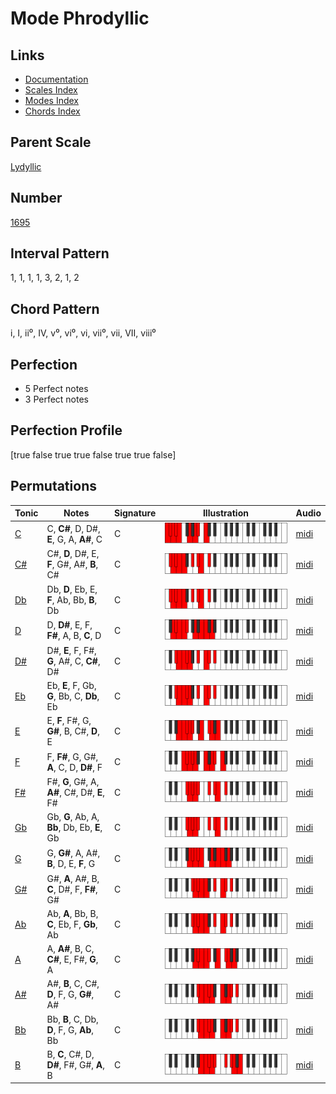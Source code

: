 # Mode Phrodyllic

## Links

- [Documentation](index.md)
- [Scales Index](Scales.md)
- [Modes Index](Modes.md)
- [Chords Index](Chords.md)

## Parent Scale

[Lydyllic](ScaleLydyllic.md)

## Number

[1695](https://ianring.com/musictheory/scales/1695)

## Interval Pattern

1, 1, 1, 1, 3, 2, 1, 2

## Chord Pattern

i, I, ii⁰, IV, v⁰, vi⁰, vi, vii⁰, vii, VII, viii⁰

## Perfection

- 5 Perfect notes
- 3 Perfect notes

## Perfection Profile

[true false true true false true true false]

## Permutations

| Tonic | Notes | Signature | Illustration | Audio |
|-------|-------|-----------|--------------|-------|
| [C](ModeCNaturalPhrodyllic.md) | C, **C#**, D, D#, **E**, G, A, **A#**, C | C | ![CNaturalPhrodyllic](ModeCNaturalPhrodyllic.png) | [midi](https://github.com/edipermadi/music/blob/main/docs/ModeCNaturalPhrodyllic.mid?raw=true) |
| [C#](ModeCSharpPhrodyllic.md) | C#, **D**, D#, E, **F**, G#, A#, **B**, C# | C | ![CSharpPhrodyllic](ModeCSharpPhrodyllic.png) | [midi](https://github.com/edipermadi/music/blob/main/docs/ModeCSharpPhrodyllic.mid?raw=true) |
| [Db](ModeDFlatPhrodyllic.md) | Db, **D**, Eb, E, **F**, Ab, Bb, **B**, Db | C | ![DFlatPhrodyllic](ModeDFlatPhrodyllic.png) | [midi](https://github.com/edipermadi/music/blob/main/docs/ModeDFlatPhrodyllic.mid?raw=true) |
| [D](ModeDNaturalPhrodyllic.md) | D, **D#**, E, F, **F#**, A, B, **C**, D | C | ![DNaturalPhrodyllic](ModeDNaturalPhrodyllic.png) | [midi](https://github.com/edipermadi/music/blob/main/docs/ModeDNaturalPhrodyllic.mid?raw=true) |
| [D#](ModeDSharpPhrodyllic.md) | D#, **E**, F, F#, **G**, A#, C, **C#**, D# | C | ![DSharpPhrodyllic](ModeDSharpPhrodyllic.png) | [midi](https://github.com/edipermadi/music/blob/main/docs/ModeDSharpPhrodyllic.mid?raw=true) |
| [Eb](ModeEFlatPhrodyllic.md) | Eb, **E**, F, Gb, **G**, Bb, C, **Db**, Eb | C | ![EFlatPhrodyllic](ModeEFlatPhrodyllic.png) | [midi](https://github.com/edipermadi/music/blob/main/docs/ModeEFlatPhrodyllic.mid?raw=true) |
| [E](ModeENaturalPhrodyllic.md) | E, **F**, F#, G, **G#**, B, C#, **D**, E | C | ![ENaturalPhrodyllic](ModeENaturalPhrodyllic.png) | [midi](https://github.com/edipermadi/music/blob/main/docs/ModeENaturalPhrodyllic.mid?raw=true) |
| [F](ModeFNaturalPhrodyllic.md) | F, **F#**, G, G#, **A**, C, D, **D#**, F | C | ![FNaturalPhrodyllic](ModeFNaturalPhrodyllic.png) | [midi](https://github.com/edipermadi/music/blob/main/docs/ModeFNaturalPhrodyllic.mid?raw=true) |
| [F#](ModeFSharpPhrodyllic.md) | F#, **G**, G#, A, **A#**, C#, D#, **E**, F# | C | ![FSharpPhrodyllic](ModeFSharpPhrodyllic.png) | [midi](https://github.com/edipermadi/music/blob/main/docs/ModeFSharpPhrodyllic.mid?raw=true) |
| [Gb](ModeGFlatPhrodyllic.md) | Gb, **G**, Ab, A, **Bb**, Db, Eb, **E**, Gb | C | ![GFlatPhrodyllic](ModeGFlatPhrodyllic.png) | [midi](https://github.com/edipermadi/music/blob/main/docs/ModeGFlatPhrodyllic.mid?raw=true) |
| [G](ModeGNaturalPhrodyllic.md) | G, **G#**, A, A#, **B**, D, E, **F**, G | C | ![GNaturalPhrodyllic](ModeGNaturalPhrodyllic.png) | [midi](https://github.com/edipermadi/music/blob/main/docs/ModeGNaturalPhrodyllic.mid?raw=true) |
| [G#](ModeGSharpPhrodyllic.md) | G#, **A**, A#, B, **C**, D#, F, **F#**, G# | C | ![GSharpPhrodyllic](ModeGSharpPhrodyllic.png) | [midi](https://github.com/edipermadi/music/blob/main/docs/ModeGSharpPhrodyllic.mid?raw=true) |
| [Ab](ModeAFlatPhrodyllic.md) | Ab, **A**, Bb, B, **C**, Eb, F, **Gb**, Ab | C | ![AFlatPhrodyllic](ModeAFlatPhrodyllic.png) | [midi](https://github.com/edipermadi/music/blob/main/docs/ModeAFlatPhrodyllic.mid?raw=true) |
| [A](ModeANaturalPhrodyllic.md) | A, **A#**, B, C, **C#**, E, F#, **G**, A | C | ![ANaturalPhrodyllic](ModeANaturalPhrodyllic.png) | [midi](https://github.com/edipermadi/music/blob/main/docs/ModeANaturalPhrodyllic.mid?raw=true) |
| [A#](ModeASharpPhrodyllic.md) | A#, **B**, C, C#, **D**, F, G, **G#**, A# | C | ![ASharpPhrodyllic](ModeASharpPhrodyllic.png) | [midi](https://github.com/edipermadi/music/blob/main/docs/ModeASharpPhrodyllic.mid?raw=true) |
| [Bb](ModeBFlatPhrodyllic.md) | Bb, **B**, C, Db, **D**, F, G, **Ab**, Bb | C | ![BFlatPhrodyllic](ModeBFlatPhrodyllic.png) | [midi](https://github.com/edipermadi/music/blob/main/docs/ModeBFlatPhrodyllic.mid?raw=true) |
| [B](ModeBNaturalPhrodyllic.md) | B, **C**, C#, D, **D#**, F#, G#, **A**, B | C | ![BNaturalPhrodyllic](ModeBNaturalPhrodyllic.png) | [midi](https://github.com/edipermadi/music/blob/main/docs/ModeBNaturalPhrodyllic.mid?raw=true) |
